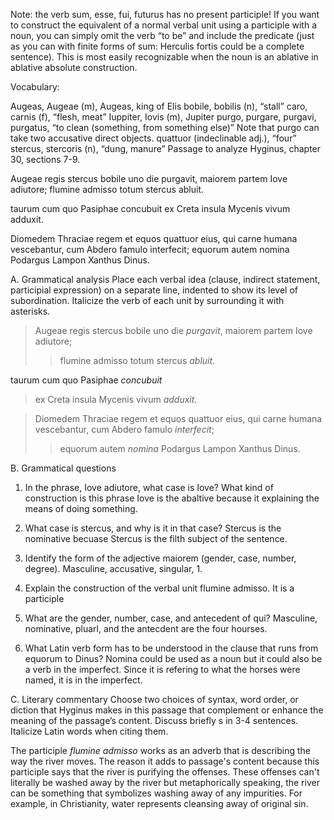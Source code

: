 Note: the verb sum, esse, fui, futurus has no present participle! If you want to construct the equivalent of a normal verbal unit using a participle with a noun, you can simply omit the verb “to be” and include the predicate (just as you can with finite forms of sum: Herculis fortis could be a complete sentence). This is most easily recognizable when the noun is an ablative in ablative absolute construction.

Vocabulary:

Augeas, Augeae (m), Augeas, king of Elis
bobile, bobilis (n), “stall”
caro, carnis (f), “flesh, meat”
Iuppiter, Iovis (m), Jupiter
purgo, purgare, purgavi, purgatus, “to clean (something, from something else)” Note that purgo can take two accusative direct objects.
quattuor (indeclinable adj.), “four”
stercus, stercoris (n), “dung, manure”
Passage to analyze
Hyginus, chapter 30, sections 7-9.

Augeae regis stercus bobile uno die purgavit, maiorem partem Iove adiutore; flumine admisso totum stercus abluit.

taurum cum quo Pasiphae concubuit ex Creta insula Mycenis vivum adduxit.

Diomedem Thraciae regem et equos quattuor eius, qui carne humana vescebantur, cum Abdero famulo interfecit; equorum autem nomina Podargus Lampon Xanthus Dinus.

A. Grammatical analysis
Place each verbal idea (clause, indirect statement, participial expression) on a separate line, indented to show its level of subordination. Italicize the verb of each unit by surrounding it with asterisks.

>Augeae regis stercus bobile uno die *purgavit*, maiorem partem Iove adiutore;
>>flumine admisso totum stercus *abluit*.

taurum cum quo Pasiphae *concubuit* 
>ex Creta insula Mycenis vivum *adduxit*.

>Diomedem Thraciae regem et equos quattuor eius, qui carne humana vescebantur, cum Abdero famulo *interfecit*; 
>>equorum autem *nomina* Podargus Lampon Xanthus Dinus.


B. Grammatical questions
1. In the phrase, Iove adiutore, what case is Iove? What kind of construction is this phrase
Iove is the abaltive because it explaining the means of doing something. 

2. What case is stercus, and why is it in that case?
Stercus is the nominative becuase Stercus is the filth subject of the sentence. 

3. Identify the form of the adjective maiorem (gender, case, number, degree).
 Masculine, accusative, singular, 1. 

4. Explain the construction of the verbal unit flumine admisso.
It is a participle 

5. What are the gender, number, case, and antecedent of qui?
Masculine, nominative, pluarl, and the antecdent are the four hourses. 

6. What Latin verb form has to be understood in the clause that runs from equorum to Dinus?
Nomina could be used as a noun but it could also be a verb in the imperfect. Since it is refering to what the horses were named, it is in the imperfect. 

C. Literary commentary
Choose two choices of syntax, word order, or diction that Hyginus makes in this passage that complement or enhance the meaning of the passage’s content. Discuss briefly s in 3-4 sentences. Italicize Latin words when citing them.

The participle *flumine admisso* works as an adverb that is describing the way the river moves. The reason it adds to passage's content because this participle says that the river is purifying the offenses. These offenses can't literally be washed away by the river but metaphorically speaking, the river can be something that symbolizes washing away of any impurities. For example, in Christianity, water represents cleansing away of original sin. 



